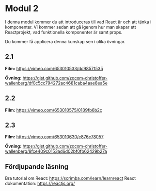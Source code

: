 
# Modul 2

I denna modul kommer du att introduceras till vad React är och att tänka i komponenter. Vi kommer sedan att gå igenom hur man skapar ett Reactprojekt, vad funktionella komponenter är samt props.

Du kommer få applicera denna kunskap sen i olika övningar.

## 2.1

**Film:** https://vimeo.com/653010533/dc98571535

**Övning:** https://gist.github.com/zocom-christoffer-wallenberg/df0c5cc794272ac4681caba4aae8ea5e

## 2.2

**Film:** https://vimeo.com/653010575/0139fb6b2c

## 2.3

**Film:** https://vimeo.com/653010630/c876c78057

**Övning:** https://gist.github.com/zocom-christoffer-wallenberg/8fce409c0153ad6d02bf0fb62429b27a

## Fördjupande läsning

Bra tutorial om React: https://scrimba.com/learn/learnreact
React dokumentation: https://reactjs.org/
